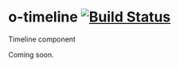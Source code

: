 # o-timeline [![Build Status](https://travis-ci.org/Financial-Times/o-timeline.svg?branch=master)](https://travis-ci.org/Financial-Times/o-timeline)
Timeline component

Coming soon.
